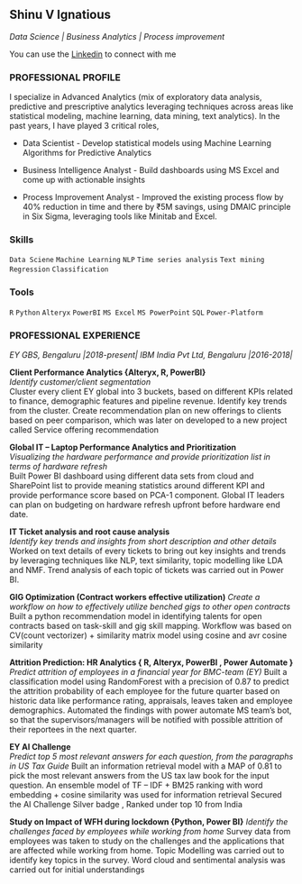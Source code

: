 ##                                Shinu V Ignatious
_Data Science | Business Analytics | Process improvement_ 

You can use the [Linkedin](https://www.linkedin.com/in/shinu-ignatious-2b502b13b/) to connect with me


### **PROFESSIONAL PROFILE**
I specialize in Advanced Analytics (mix of exploratory data analysis, predictive and prescriptive analytics leveraging techniques 
across areas like statistical modeling, machine learning, data mining, text analytics). In the past years, I have played 3 critical 
roles, 

- Data Scientist - Develop statistical models using Machine Learning Algorithms for Predictive Analytics 

- Business Intelligence Analyst - Build dashboards using MS Excel and come up with actionable insights 

- Process Improvement Analyst - Improved the existing process flow by 40% reduction in time and there by ₹5M savings, 
using DMAIC principle in Six Sigma, leveraging tools like Minitab and Excel. 

### **Skills**
`Data Sciene` `Machine Learning` `NLP` `Time series analysis` `Text mining` `Regression` `Classification`
### **Tools**
`R` `Python` `Alteryx` `PowerBI` `MS Excel` `MS PowerPoint` `SQL` `Power-Platform`

### **PROFESSIONAL EXPERIENCE**
_EY GBS, Bengaluru |2018-present|_ 
_IBM India Pvt Ltd, Bengaluru |2016-2018|_
 
**Client Performance Analytics {Alteryx, R, PowerBI}**  
_Identify customer/client segmentation_  
Cluster every client EY global into 3 buckets, based on different KPIs related to finance, demographic features and pipeline revenue. Identify key trends from the cluster. Create recommendation plan on new offerings to clients based on peer comparison, which was later on developed to a new project called Service offering recommendation 

**Global IT – Laptop Performance Analytics and Prioritization**   
_Visualizing the hardware performance and provide prioritization list in terms of hardware refresh_  
Built Power BI dashboard using different data sets from cloud and SharePoint list to provide meaning statistics around different KPI and provide performance score based on PCA-1 component. Global IT leaders can plan on budgeting on hardware refresh upfront before hardware end date.

**IT Ticket analysis and root cause analysis**  
_Identify key trends and insights from short description and other details_  
Worked on text details of every tickets to bring out key insights and trends by leveraging techniques like NLP, text  similarity, topic modelling like LDA and NMF. Trend analysis of each topic of tickets was carried out in Power BI.  

**GIG Optimization (Contract workers effective utilization)** 
_Create a workflow on how to effectively utilize benched gigs to other open contracts_  
Built a python recommendation model in identifying talents for open contracts based on task-skill and gig skill mapping. Workflow was based on CV(count vectorizer) + similarity matrix model using cosine and avr cosine similarity

**Attrition Prediction: HR Analytics  { R, Alteryx, PowerBI , Power Automate }**  
_Predict attrition of employees in a financial year for BMC-team (EY)_ 
Built a classification model using RandomForest with a precision of 0.87 to predict the attrition probability of each employee for the future quarter based on historic data like performance rating, appraisals, leaves taken and employee demographics. Automated the findings with power automate MS team’s bot, so that the supervisors/managers will be notified with possible attrition of their reportees in the next quarter.

**EY AI Challenge**  
_Predict top 5 most relevant answers for each question, from the paragraphs in US Tax Guide_ 
Built an information retrieval model with a MAP of 0.81 to pick the most relevant answers from the US tax law book for the input question. An ensemble model of TF – IDF + BM25 ranking with word embedding + cosine similarity was used for information retrieval Secured the AI Challenge Silver badge , Ranked under top 10 from India 

**Study on Impact of WFH during lockdown {Python, Power BI}**
_Identify the challenges faced by employees while working from home_
Survey data from employees was taken to study on the challenges and the applications that are affected while working from home. Topic Modelling was carried out to identify key topics in the survey. Word cloud and sentimental analysis was carried out for initial understandings  
